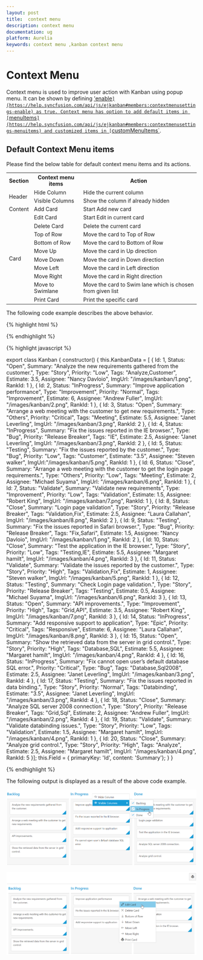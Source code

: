 ```yaml
---
layout: post
title:  context menu 
description: context menu 
documentation: ug
platform: Aurelia
keywords: context menu ,kanban context menu 
---
```


# Context Menu  

Context menu is used to improve user action with Kanban using popup menu. It can be shown by defining ['enable`](https://help.syncfusion.com/api/js/ejkanban#members:contextmenusettings-enable) as true. Context menu has option to add default items in [`menuItems`](https://help.syncfusion.com/api/js/ejkanban#members:contextmenusettings-menuitems) and customized items in [`customMenuItems`](https://help.syncfusion.com/api/js/ejkanban#members:contextmenusettings-custommenuitems).

## Default Context Menu items

Please find the below table for default context menu items and its actions.

<table>
        <tr>
            <th>
                Section 
            </th>
            <th>
               Context menu items 
            </th>
            <th>
                Action
            </th>
        </tr>
        <tr>
            <td rowspan="2">
                Header 
            </td>
            <td>
                Hide Column
            </td>
            <td>
               Hide the current column 
            </td>
        </tr>
        <tr>
            <td>
                Visible Columns
            </td>
            <td>
                Show the column if already hidden 
            </td>
        </tr>
       <tr>
            <td>
                Content
            </td>
            <td>
                Add Card 
            </td>
             <td>
                Start Add new card 
            </td>
        </tr>
        <tr>
            <td rowspan="10">
                Card
            </td>
            <td>
               Edit Card 
            </td>
            <td>
               Start Edit in current card 
            </td>
        </tr>
        <tr>
            <td>
               Delete Card 
            </td>
            <td>
                Delete the current card 
            </td>
        </tr>
        <tr>
            <td>
                Top of Row
            </td>
            <td>
                Move the card to Top of Row
            </td>
        </tr>
        <tr>
            <td>
               Bottom of Row
            </td>
            <td>
                Move the card to Bottom of Row
            </td>
        </tr>
        <tr>
            <td>
               Move Up
            </td>
            <td>
                Move the card in Up direction 
            </td>
        </tr>
        <tr>
            <td>
               Move Down
            </td>
            <td>
               Move the card in Down direction
            </td>
        </tr>
        <tr>
            <td>
                Move Left
            </td>
            <td>
                Move the card in Left direction
            </td>
        </tr>
        <tr>
            <td>
               Move Right
            </td>
            <td>
                Move the card in Right direction
            </td>
        </tr>
        <tr>
            <td>
              Move to Swimlane
            </td>
            <td>
                Move the card to Swim lane which is chosen from given list
            </td>
        </tr>
         <tr>
            <td>
              Print Card
            </td>
            <td>
                Print the specific card
            </td>
        </tr>
    </table>

    
The following code example describes the above behavior.

{% highlight html %}

<template>
    <div>
        <ej-kanban id="Kanban" e-data-source.bind="KanbanData" e-key-field="Status" e-fields.bind="Field" e-context-menu-settings.bind="contextMenuSettings">
            <ej-kanban-column e-header-text="Backlog" e-key="Open"></ej-kanban-column>
            <ej-kanban-column e-header-text="In Progress" e-key="InProgress"></ej-kanban-column>
            <ej-kanban-column e-header-text="Testing" e-key="Testing"></ej-kanban-column>
            <ej-kanban-column e-header-text="Done" e-key="Close"></ej-kanban-column>
        </ej-kanban>
    </div>
</template>

{% endhighlight %}

{% highlight javascript %}

export class Kanban {
    constructor() {
        this.KanbanData = [
           { Id: 1, Status: "Open", Summary: "Analyze the new requirements gathered from the customer.", Type: "Story", Priority: "Low", Tags: "Analyze,Customer", Estimate: 3.5, Assignee: "Nancy Davloio", ImgUrl: "/images/kanban/1.png", RankId: 1 },
           { Id: 2, Status: "InProgress", Summary: "Improve application performance", Type: "Improvement", Priority: "Normal", Tags: "Improvement", Estimate: 6, Assignee: "Andrew Fuller", ImgUrl: "/images/kanban/2.png", RankId: 1 },
           { Id: 3, Status: "Open", Summary: "Arrange a web meeting with the customer to get new requirements.", Type: "Others", Priority: "Critical", Tags: "Meeting", Estimate: 5.5, Assignee: "Janet Leverling", ImgUrl: "/images/kanban/3.png", RankId: 2 },
           { Id: 4, Status: "InProgress", Summary: "Fix the issues reported in the IE browser.", Type: "Bug", Priority: "Release Breaker", Tags: "IE", Estimate: 2.5, Assignee: "Janet Leverling", ImgUrl: "/images/kanban/3.png", RankId: 2 },
           { Id: 5, Status: "Testing", Summary: "Fix the issues reported by the customer.", Type: "Bug", Priority: "Low", Tags: "Customer", Estimate: "3.5", Assignee: "Steven walker", ImgUrl:"/images/kanban/5.png", RankId: 1 },
           { Id: 6, Status: "Close", Summary: "Arrange a web meeting with the customer to get the login page requirements.", Type: "Others", Priority: "Low", Tags: "Meeting", Estimate: 2, Assignee: "Michael Suyama", ImgUrl: "/images/kanban/6.png", RankId: 1 },
           { Id: 7, Status: "Validate", Summary: "Validate new requirements", Type: "Improvement", Priority: "Low", Tags: "Validation", Estimate: 1.5, Assignee: "Robert King", ImgUrl: "/images/kanban/7.png", RankId: 1 },
           { Id: 8, Status: "Close", Summary: "Login page validation", Type: "Story", Priority: "Release Breaker", Tags: "Validation,Fix", Estimate: 2.5, Assignee: "Laura Callahan", ImgUrl: "/images/kanban/8.png", RankId: 2 },
           { Id: 9, Status: "Testing", Summary: "Fix the issues reported in Safari browser.", Type: "Bug", Priority: "Release Breaker", Tags: "Fix,Safari", Estimate: 1.5, Assignee: "Nancy Davloio", ImgUrl: "/images/kanban/1.png", RankId: 2 },
           { Id: 10, Status: "Close", Summary: "Test the application in the IE browser.", Type: "Story", Priority: "Low", Tags: "Testing,IE", Estimate: 5.5, Assignee: "Margaret hamilt", ImgUrl: "/images/kanban/4.png", RankId: 3 },
           { Id: 11, Status: "Validate", Summary: "Validate the issues reported by the customer.", Type: "Story", Priority: "High", Tags: "Validation,Fix", Estimate: 1, Assignee: "Steven walker", ImgUrl: "/images/kanban/5.png", RankId: 1 },
           { Id: 12, Status: "Testing", Summary: "Check Login page validation.", Type: "Story", Priority: "Release Breaker", Tags: "Testing", Estimate: 0.5, Assignee: "Michael Suyama", ImgUrl: "/images/kanban/6.png", RankId: 3 },
           { Id: 13, Status: "Open", Summary: "API improvements.", Type: "Improvement", Priority: "High", Tags: "Grid,API", Estimate: 3.5, Assignee: "Robert King", ImgUrl: "/images/kanban/7.png", RankId: 3 },
           { Id: 14, Status: "InProgress", Summary: "Add responsive support to application", Type: "Epic", Priority: "Critical", Tags: "Responsive", Estimate: 6, Assignee: "Laura Callahan", ImgUrl: "/images/kanban/8.png", RankId: 3 },
           { Id: 15, Status: "Open", Summary: "Show the retrieved data from the server in grid control.", Type: "Story", Priority: "High", Tags: "Database,SQL", Estimate: 5.5, Assignee: "Margaret hamilt", ImgUrl: "/images/kanban/4.png", RankId: 4 },
           { Id: 16, Status: "InProgress", Summary: "Fix cannot open user’s default database SQL error.", Priority: "Critical", Type: "Bug", Tags: "Database,Sql2008", Estimate: 2.5, Assignee: "Janet Leverling", ImgUrl: "/images/kanban/3.png", RankId: 4 },
           { Id: 17, Status: "Testing", Summary: "Fix the issues reported in data binding.", Type: "Story", Priority: "Normal", Tags: "Databinding", Estimate: "3.5", Assignee: "Janet Leverling", ImgUrl: "/images/kanban/3.png", RankId: 4 },
           { Id: 18, Status: "Close", Summary: "Analyze SQL server 2008 connection.", Type: "Story", Priority: "Release Breaker", Tags: "Grid,Sql", Estimate: 2, Assignee: "Andrew Fuller", ImgUrl: "/images/kanban/2.png", RankId: 4 },
           { Id: 19, Status: "Validate", Summary: "Validate databinding issues.", Type: "Story", Priority: "Low", Tags: "Validation", Estimate: 1.5, Assignee: "Margaret hamilt", ImgUrl: "/images/kanban/4.png", RankId: 1 },
           { Id: 20, Status: "Close", Summary: "Analyze grid control.", Type: "Story", Priority: "High", Tags: "Analyze", Estimate: 2.5, Assignee: "Margaret hamilt", ImgUrl: "/images/kanban/4.png", RankId: 5 }];
        this.Field = { primaryKey: 'Id', content: 'Summary'};
    }
}

{% endhighlight %}

The following output is displayed as a result of the above code example.

![](Context_images/context_img1.png)

![](Context_images/context_img2.png)
